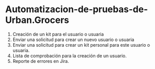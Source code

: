 # Automatizacion-de-pruebas-de-Urban.Grocers

1. Creación de un kit para el usuario o usuaria
2. Enviar una solicitud para crear un nuevo usuario o usuaria
3. Enviar una solicitud para crear un kit personal para este usuario o usuaria.
4. Lista de comprobación para la creación de un usuario.
5. Reporte de errores en Jira.
